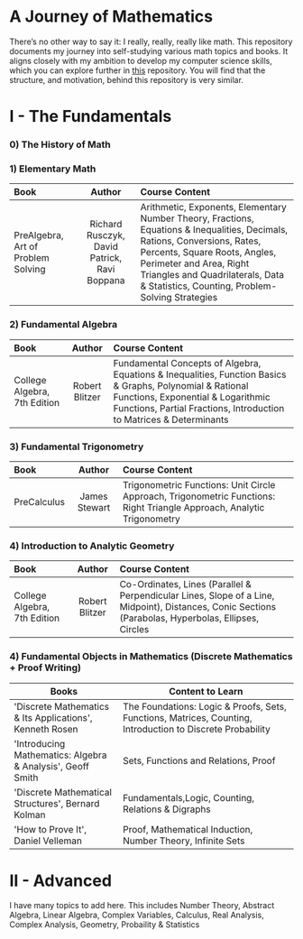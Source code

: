 # A Journey of Mathematics

There’s no other way to say it: I really, really, really like math. This repository documents my journey into self-studying various math topics and books. It aligns closely with my ambition to develop my computer science skills, which you can explore further in [this][1] repository. You will find that the structure, and motivation, behind this repository is very similar. 


# I - The Fundamentals

### 0) The History of Math

### 1) Elementary Math
| Book | Author | Course Content |
|:--------------------------------------------------------------------------------|:-----------------------------:|:------------------------------------------------------------------------------------------------------|
| PreAlgebra, Art of Problem Solving | Richard Rusczyk, David Patrick, Ravi Boppana | Arithmetic, Exponents, Elementary Number Theory, Fractions, Equations & Inequalities, Decimals, Rations, Conversions, Rates, Percents, Square Roots, Angles, Perimeter and Area, Right Triangles and Quadrilaterals, Data & Statistics, Counting, Problem-Solving Strategies|

### 2) Fundamental Algebra 
| Book | Author | Course Content |
|:--------------------------------------------------------------------------------|:-----------------------------:|:------------------------------------------------------------------------------------------------------|
| College Algebra, 7th Edition | Robert Blitzer | Fundamental Concepts of Algebra, Equations & Inequalities, Function Basics & Graphs, Polynomial & Rational Functions, Exponential & Logarithmic Functions, Partial Fractions, Introduction to Matrices & Determinants|


### 3) Fundamental Trigonometry 
| Book | Author | Course Content |
|:--------------------------------------------------------------------------------|:-----------------------------:|:------------------------------------------------------------------------------------------------------|
| PreCalculus | James Stewart | Trigonometric Functions: Unit Circle Approach, Trigonometric Functions: Right Triangle Approach, Analytic Trigonometry|

### 4) Introduction to Analytic Geometry
| Book | Author | Course Content |
|:--------------------------------------------------------------------------------|:-----------------------------:|:------------------------------------------------------------------------------------------------------|
| College Algebra, 7th Edition | Robert Blitzer | Co-Ordinates, Lines (Parallel & Perpendicular Lines, Slope of a Line, Midpoint), Distances, Conic Sections (Parabolas, Hyperbolas, Ellipses, Circles|


### 4) Fundamental Objects in Mathematics (Discrete Mathematics + Proof Writing)

| Books         | Content to Learn |
| ------------- | ------------- |
| 'Discrete Mathematics & Its Applications', Kenneth Rosen | The Foundations: Logic & Proofs, Sets, Functions, Matrices, Counting, Introduction to Discrete Probability |
| 'Introducing Mathematics: Algebra & Analysis', Geoff Smith | Sets, Functions and Relations, Proof |
| 'Discrete Mathematical Structures', Bernard Kolman| Fundamentals,Logic, Counting, Relations & Digraphs |
| 'How to Prove It', Daniel Velleman | Proof, Mathematical Induction, Number Theory, Infinite Sets |

# II - Advanced
I have many topics to add here. This includes Number Theory, Abstract Algebra, Linear Algebra, Complex Variables, Calculus, Real Analysis, Complex Analysis, Geometry, Probaility & Statistics


[1]: https://github.com/KonerK/Computer-Science-Open-Degree

